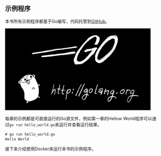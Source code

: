 ## 示例程序

本书所有示例程序都基于Go编写，代码托管到[GitHub](https://github.com/tobegit3hub/understand_linux_process_examples)。

![](../images/go.png)

每章的示例都是可直接运行的Go源文件，例如第一章的Hellow World程序可以通过`go run hello_world.go`来运行并查看运行结果。

```
# go run hello_world.go
Hello World
```

接下来介绍使用Docker来运行本书的示例程序。
